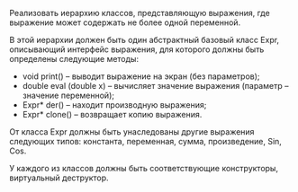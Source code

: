 
Реализовать иерархию классов, представляющую выражения, где выражение может содержать не более одной переменной.

В этой иерархии должен быть один абстрактный базовый класс Expr, описывающий интерфейс выражения, для которого должны быть определены следующие методы:
* void print() – выводит выражение на экран (без параметров);
* double eval (double x) – вычисляет значение выражения (параметр – значение переменной);
* Expr* der() – находит производную выражения;
* Expr* clone() – возвращает копию выражения.

От класса Expr должны быть унаследованы другие выражения следующих типов: константа, переменная, сумма, произведение, Sin, Cos. 

У каждого из классов должны быть соответствующие конструкторы, виртуальный деструктор.
